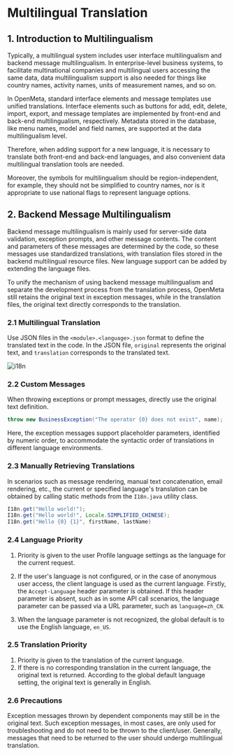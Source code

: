 # Multilingual Translation

## 1. Introduction to Multilingualism

Typically, a multilingual system includes user interface multilingualism and backend message multilingualism. In enterprise-level business systems, to facilitate multinational companies and multilingual users accessing the same data, data multilingualism support is also needed for things like country names, activity names, units of measurement names, and so on.

In OpenMeta, standard interface elements and message templates use unified translations. Interface elements such as buttons for add, edit, delete, import, export, and message templates are implemented by front-end and back-end multilingualism, respectively. Metadata stored in the database, like menu names, model and field names, are supported at the data multilingualism level.

Therefore, when adding support for a new language, it is necessary to translate both front-end and back-end languages, and also convenient data multilingual translation tools are needed.

Moreover, the symbols for multilingualism should be region-independent, for example, they should not be simplified to country names, nor is it appropriate to use national flags to represent language options.

## 2. Backend Message Multilingualism

Backend message multilingualism is mainly used for server-side data validation, exception prompts, and other message contents. The content and parameters of these messages are determined by the code, so these messages use standardized translations, with translation files stored in the backend multilingual resource files. New language support can be added by extending the language files.

To unify the mechanism of using backend message multilingualism and separate the development process from the translation process, OpenMeta still retains the original text in exception messages, while in the translation files, the original text directly corresponds to the translation.

### 2.1 Multilingual Translation

Use JSON files in the `<module>.<language>.json` format to define the translated text in the code. In the JSON file, `original` represents the original text, and `translation` corresponds to the translated text.

![i18n](/image/i18n.png)

### 2.2 Custom Messages

When throwing exceptions or prompt messages, directly use the original text definition.

```java
throw new BusinessException("The operator {0} does not exist", name);
```

Here, the exception messages support placeholder parameters, identified by numeric order, to accommodate the syntactic order of translations in different language environments.

### 2.3 Manually Retrieving Translations
In scenarios such as message rendering, manual text concatenation, email rendering, etc., the current or specified language's translation can be obtained by calling static methods from the `I18n.java` utility class.

```java
I18n.get("Hello world!");
I18n.get("Hello world!", Locale.SIMPLIFIED_CHINESE);
I18n.get("Hello {0} {1}", firstName, lastName)
```

### 2.4 Language Priority
1. Priority is given to the user Profile language settings as the language for the current request.

2. If the user's language is not configured, or in the case of anonymous user access, the client language is used as the current language. Firstly, the `Accept-Language` header parameter is obtained. If this header parameter is absent, such as in some API call scenarios, the language parameter can be passed via a URL parameter, such as `language=zh_CN`.

3. When the language parameter is not recognized, the global default is to use the English language, `en_US`.

### 2.5 Translation Priority
1. Priority is given to the translation of the current language.
2. If there is no corresponding translation in the current language, the original text is returned. According to the global default language setting, the original text is generally in English.

### 2.6 Precautions

Exception messages thrown by dependent components may still be in the original text. Such exception messages, in most cases, are only used for troubleshooting and do not need to be thrown to the client/user. Generally, messages that need to be returned to the user should undergo multilingual translation.
